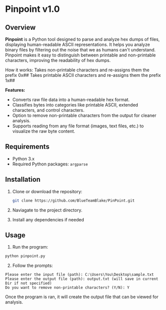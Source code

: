 # Pinpoint v1.0

## Overview

**Pinpoint** is a Python tool designed to parse and analyze hex dumps of files, displaying human-readable ASCII representations. It helps you analyze binary files by filtering out the noise that we as humans can't understand. Pinpoint makes it easy to distinguish between printable and non-printable characters, improving the readability of hex dumps.

How it works:
Takes non-printable characters and re-assigns them the prefix 0x##
Takes printable ASCII characters and re-assigns them the prefix 1x##


**Features:**
- Converts raw file data into a human-readable hex format.
- Classifies bytes into categories like printable ASCII, extended characters, and control characters.
- Option to remove non-printable characters from the output for cleaner analysis.
- Supports reading from any file format (images, text files, etc.) to visualize the raw byte content.

## Requirements

- Python 3.x
- Required Python packages: `argparse`

## Installation

1. Clone or download the repository:
   ```bash
   git clone https://github.com/BlueTeamBlake/PinPoint.git

2. Naviagate to the project directory.

3. Install any dependencies if needed

## Usage

1. Run the program:
```bash
python pinpoint.py
```
2. Follow the prompts:
```
Please enter the input file (path): C:\Users\You\Desktop\sample.txt
Please enter the output file (path): output.txt (will save in current Dir if not specified)
Do you want to remove non-printable characters? (Y/N): Y
```

Once the program is ran, it will create the output file that can be viewed for analysis. 
   

